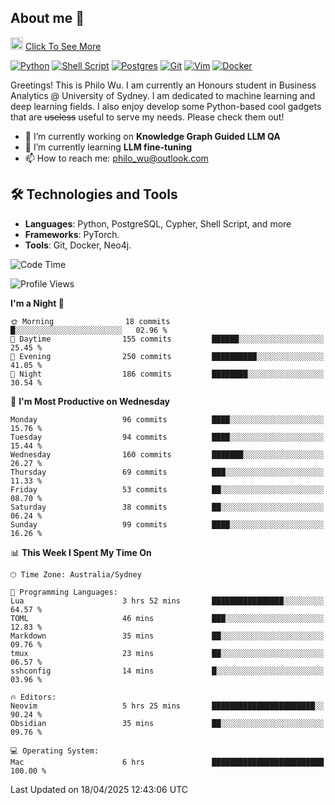 ## About me 🤗

<a href="#"><img src="https://media.giphy.com/media/hvRJCLFzcasrR4ia7z/giphy.gif" width="20px" height="20px"></a> [Click To See More](https://codeboyphilo.github.io)

[![Python](https://img.shields.io/badge/python-3670A0?style=for-the-badge&logo=python&logoColor=ffdd54)](#)
[![Shell Script](https://img.shields.io/badge/shell_script-%23121011.svg?style=for-the-badge&logo=gnu-bash&logoColor=white)](#)
[![Postgres](https://img.shields.io/badge/postgres-%23316192.svg?style=for-the-badge&logo=postgresql&logoColor=white)](#)
[![Git](https://img.shields.io/badge/git-%23F05033.svg?style=for-the-badge&logo=git&logoColor=white)](#)
[![Vim](https://img.shields.io/badge/VIM-%2311AB00.svg?style=for-the-badge&logo=vim&logoColor=white)](#)
[![Docker](https://img.shields.io/badge/docker-%230db7ed.svg?style=for-the-badge&logo=docker&logoColor=white)](#)

Greetings! This is Philo Wu. I am currently an Honours student in Business Analytics \@ University of Sydney. I am dedicated to machine learning and deep learning fields. I also enjoy develop some Python-based cool gadgets that are ~~useless~~ useful to serve my needs. Please check them out!

- 🔭 I’m currently working on **Knowledge Graph Guided LLM QA**
- 🌱 I’m currently learning **LLM fine-tuning**
- 📫 How to reach me: philo_wu@outlook.com

## 🛠 Technologies and Tools
- **Languages**: Python, PostgreSQL, Cypher, Shell Script, and more
- **Frameworks**: PyTorch.
- **Tools**: Git, Docker, Neo4j.

<!--START_SECTION:waka-->
![Code Time](http://img.shields.io/badge/Code%20Time-749%20hrs%2037%20mins-blue)

![Profile Views](http://img.shields.io/badge/Profile%20Views-0-blue)

**I'm a Night 🦉** 

```text
🌞 Morning                18 commits          █░░░░░░░░░░░░░░░░░░░░░░░░   02.96 % 
🌆 Daytime                155 commits         ██████░░░░░░░░░░░░░░░░░░░   25.45 % 
🌃 Evening                250 commits         ██████████░░░░░░░░░░░░░░░   41.05 % 
🌙 Night                  186 commits         ████████░░░░░░░░░░░░░░░░░   30.54 % 
```
📅 **I'm Most Productive on Wednesday** 

```text
Monday                   96 commits          ████░░░░░░░░░░░░░░░░░░░░░   15.76 % 
Tuesday                  94 commits          ████░░░░░░░░░░░░░░░░░░░░░   15.44 % 
Wednesday                160 commits         ███████░░░░░░░░░░░░░░░░░░   26.27 % 
Thursday                 69 commits          ███░░░░░░░░░░░░░░░░░░░░░░   11.33 % 
Friday                   53 commits          ██░░░░░░░░░░░░░░░░░░░░░░░   08.70 % 
Saturday                 38 commits          ██░░░░░░░░░░░░░░░░░░░░░░░   06.24 % 
Sunday                   99 commits          ████░░░░░░░░░░░░░░░░░░░░░   16.26 % 
```


📊 **This Week I Spent My Time On** 

```text
🕑︎ Time Zone: Australia/Sydney

💬 Programming Languages: 
Lua                      3 hrs 52 mins       ████████████████░░░░░░░░░   64.57 % 
TOML                     46 mins             ███░░░░░░░░░░░░░░░░░░░░░░   12.83 % 
Markdown                 35 mins             ██░░░░░░░░░░░░░░░░░░░░░░░   09.76 % 
tmux                     23 mins             ██░░░░░░░░░░░░░░░░░░░░░░░   06.57 % 
sshconfig                14 mins             █░░░░░░░░░░░░░░░░░░░░░░░░   03.96 % 

🔥 Editors: 
Neovim                   5 hrs 25 mins       ███████████████████████░░   90.24 % 
Obsidian                 35 mins             ██░░░░░░░░░░░░░░░░░░░░░░░   09.76 % 

💻 Operating System: 
Mac                      6 hrs               █████████████████████████   100.00 % 
```


 Last Updated on 18/04/2025 12:43:06 UTC
<!--END_SECTION:waka-->

